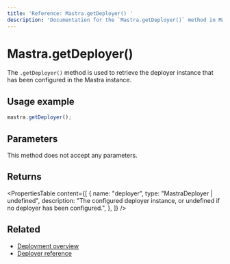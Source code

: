 ```yaml
---
title: 'Reference: Mastra.getDeployer() '
description: 'Documentation for the `Mastra.getDeployer()` method in Mastra, which retrieves the configured deployer instance.'
---
```


# Mastra.getDeployer()

The `.getDeployer()` method is used to retrieve the deployer instance that has been configured in the Mastra instance.

## Usage example

```typescript copy
mastra.getDeployer();
```

## Parameters

This method does not accept any parameters.

## Returns

<PropertiesTable
content={[
{
name: "deployer",
type: "MastraDeployer | undefined",
description: "The configured deployer instance, or undefined if no deployer has been configured.",
},
]}
/>

## Related

- [Deployment overview](../../docs/deployment/overview)
- [Deployer reference](../../reference/deployer/deployer)
